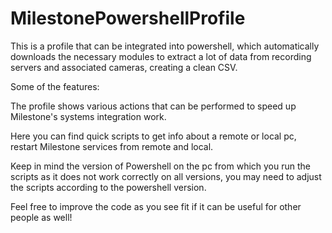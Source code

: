 # MilestonePowershellProfile
This is a profile that can be integrated into powershell, which automatically downloads the necessary modules to extract a lot of data from recording servers and associated cameras, creating a clean CSV.

Some of the features:

The profile shows various actions that can be performed to speed up Milestone's systems integration work.

Here you can find quick scripts to get info about a remote or local pc, restart Milestone services from remote and local.

Keep in mind the version of Powershell on the pc from which you run the scripts as it does not work correctly on all versions, you may need to adjust the scripts according to the powershell version.

Feel free to improve the code as you see fit if it can be useful for other people as well!
